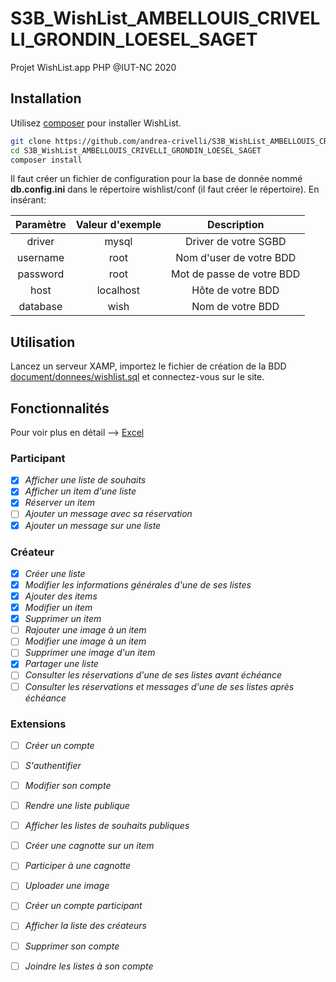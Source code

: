# S3B_WishList_AMBELLOUIS_CRIVELLI_GRONDIN_LOESEL_SAGET
Projet WishList.app PHP @IUT-NC 2020

## Installation

Utilisez [composer](https://getcomposer.org/) pour installer WishList.

```bash
git clone https://github.com/andrea-crivelli/S3B_WishList_AMBELLOUIS_CRIVELLI_GRONDIN_LOESEL_SAGET.git
cd S3B_WishList_AMBELLOUIS_CRIVELLI_GRONDIN_LOESEL_SAGET
composer install
```

Il faut créer un fichier de configuration pour la base de donnée nommé **db.config.ini** dans le répertoire wishlist/conf (il faut créer le répertoire).
En insérant:

| Paramètre     | Valeur d'exemple | Description               |
| :------------:|:----------------:|:-------------------------:|
| driver        | mysql            | Driver de votre SGBD      |
| username      | root             | Nom d'user de votre BDD   |
| password      | root             | Mot de passe de votre BDD |
| host          | localhost        | Hôte de votre BDD         |
| database      | wish             | Nom de votre BDD          |



## Utilisation

Lancez un serveur XAMP, importez le fichier de création de la BDD [document/donnees/wishlist.sql](document/donnees/wishlist.sql) et connectez-vous sur le site.

## Fonctionnalités

Pour voir plus en détail --> [Excel](document/TableauDeBord.ods)

### Participant

- [x] *Afficher une liste de souhaits* 
- [x] *Afficher un item d'une liste* 
- [x] *Réserver un item* 
- [ ] *Ajouter un message avec sa réservation* 
- [x] *Ajouter un message sur une liste* 

### Créateur
- [x] *Créer une liste* 
- [x] *Modifier les informations générales d'une de ses listes* 
- [x] *Ajouter des items* 
- [x] *Modifier un item* 
- [x] *Supprimer un item* 
- [ ] *Rajouter une image à un item* 
- [ ] *Modifier une image à un item* 
- [ ] *Supprimer une image d'un item* 
- [x] *Partager une liste* 
- [ ] *Consulter les réservations d'une de ses listes avant échéance* 
- [ ] *Consulter les réservations et messages d'une de ses listes après échéance* 

### Extensions
- [ ] *Créer un compte* 
- [ ] *S'authentifier* 
- [ ] *Modifier son compte*
- [ ] *Rendre une liste publique* 
- [ ] *Afficher les listes de souhaits publiques* 
- [ ] *Créer une cagnotte sur un item*
- [ ] *Participer à une cagnotte*
- [ ] *Uploader une image*
- [ ] *Créer un compte participant*
- [ ] *Afficher la liste des créateurs*
- [ ] *Supprimer son compte*
- [ ] *Joindre les listes à son compte*



